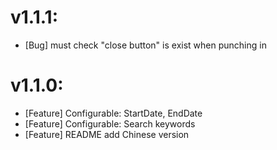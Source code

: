 # v1.1.1:
- [Bug] must check "close button" is exist when punching in

# v1.1.0:
- [Feature] Configurable: StartDate, EndDate
- [Feature] Configurable: Search keywords
- [Feature] README add Chinese version